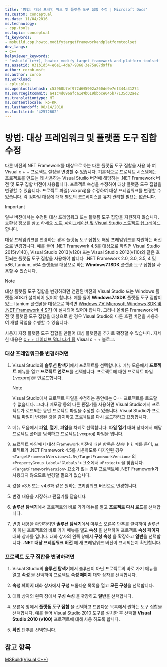 ```yaml
---
title: '방법: 대상 프레임 워크 및 플랫폼 도구 집합 수정 | Microsoft Docs'
ms.custom: conceptual
ms.date: 11/04/2016
ms.technology:
- cpp-tools
ms.topic: conceptual
f1_keywords:
- msbuild.cpp.howto.modifytargetframeworkandplatformtoolset
dev_langs:
- C++
helpviewer_keywords:
- 'msbuild (c++), howto: modify target framework and platform toolset'
ms.assetid: 031b1d54-e6e1-4da7-9868-3e75a87d9ffe
author: corob-msft
ms.author: corob
ms.workload:
- cplusplus
ms.openlocfilehash: c53960b7ef972d605902a260de9e7ef344a31274
ms.sourcegitcommit: a41c4d096afca1e9b619bbbce045b77135d32ae2
ms.translationtype: MT
ms.contentlocale: ko-KR
ms.lasthandoff: 08/14/2018
ms.locfileid: "42572602"
---
```

# <a name="how-to-modify-the-target-framework-and-platform-toolset"></a>방법: 대상 프레임워크 및 플랫폼 도구 집합 수정
다른 버전의.NET Framework를 대상으로 하는 다른 플랫폼 도구 집합을 사용 하 여 Visual c + + 프로젝트 설정을 변경할 수 있습니다. 기본적으로 프로젝트 시스템에는 프로젝트를 만드는 데 사용하는 Visual Studio 버전에 해당하는 .NET Framework 버전 및 도구 집합 버전이 사용됩니다. 프로젝트 속성을 수정하여 대상 플랫폼 도구 집합을 변경할 수 있습니다. 프로젝트 파일(.vcxproj)을 수정하여 대상 프레임워크를 변경할 수 있습니다. 각 컴파일 대상에 대해 별도의 코드베이스를 유지 관리할 필요는 없습니다.  
  
> [!IMPORTANT]
>  일부 버전에서는 수정된 대상 프레임워크 또는 플랫폼 도구 집합을 지원하지 않습니다. 호환성 정보를 참조 하세요 [포트, 마이그레이션 및 Visual Studio 프로젝트 업그레이드](/visualstudio/porting/port-migrate-and-upgrade-visual-studio-projects)합니다.  
  
 대상 프레임워크를 변경하는 경우 플랫폼 도구 집합도 해당 프레임워크를 지원하는 버전으로 변경합니다. 예를 들어 .NET Framework 4.5를 대상으로 하려면 Visual Studio 2015(v140), Visual Studio 2013(v120) 또는 Visual Studio 2012(v110)와 같은 호환되는 플랫폼 도구 집합을 사용해야 합니다. .NET Framework 2.0, 3.0, 3.5, 4 및 x86, Itanium, x64 플랫폼을 대상으로 하는 **Windows7.1SDK** 플랫폼 도구 집합을 사용할 수 있습니다.  
  
> [!NOTE]
>  대상 플랫폼 도구 집합을 변경하려면 연관된 버전의 Visual Studio 또는 Windows 플랫폼 SDK가 설치되어 있어야 합니다. 예를 들어 **Windows7.1SDK** 플랫폼 도구 집합이 있는 Itanium 플랫폼을 대상으로 하려면 [Windows 7용 Microsoft Windows SDK 및 .NET Framework 4 SP1](http://www.microsoft.com/download/details.aspx?id=8279) 이 설치되어 있어야 합니다. 그러나 올바른 Framework 버전 및 플랫폼 도구 집합을 대상으로 한 경우 Visual Studio의 다른 호환 버전을 사용하여 개발 작업을 수행할 수 있습니다.  
  
 사용자 지정 플랫폼 도구 집합을 만들어 대상 플랫폼을 추가로 확장할 수 있습니다. 자세한 내용은 [c + + 네이티브 멀티 타기 팅](http://go.microsoft.com/fwlink/p/?linkid=196619) Visual c + + 블로그.  
  
### <a name="to-change-the-target-framework"></a>대상 프레임워크를 변경하려면  
  
1.  Visual Studio의 **솔루션 탐색기**에서 프로젝트를 선택합니다. 메뉴 모음에서 **프로젝트** 메뉴를 열고 **프로젝트 언로드**를 선택합니다. 프로젝트에 대한 프로젝트 파일(.vcxproj)을 언로드합니다.  
  
    > [!NOTE]
    >  Visual Studio에서 프로젝트 파일을 수정하는 동안에는 C++ 프로젝트를 로드할 수 없습니다. 그러나 메모장 등의 다른 편집기를 사용하면 Visual Studio에서 프로젝트가 로드되는 동안 프로젝트 파일을 수정할 수 있습니다. Visual Studio가 프로젝트 파일이 변경된 것을 감지하고 프로젝트를 다시 로드하라고 요청합니다.  
  
2.  메뉴 모음에서 **파일**, **열기**, **파일**을 차례로 선택합니다. **파일 열기** 대화 상자에서 해당 프로젝트 폴더를 탐색하고 프로젝트(.vcxproj) 파일을 엽니다.  
  
3.  프로젝트 파일에서 대상 Framework 버전에 대한 항목을 찾습니다. 예를 들어, 프로젝트가 .NET Framework 4.5를 사용하도록 디자인된 경우 `<TargetFrameworkVersion>v4.5</TargetFrameworkVersion>` 의 `<PropertyGroup Label="Globals">` 요소에서 `<Project>` 을 찾습니다. `<TargetFrameworkVersion>` 요소가 없는 경우 프로젝트에 .NET Framework가 사용되지 않으므로 변경할 필요가 없습니다.  
  
4.  값을 v3.5 또는 v4.6과 같은 원하는 프레임워크 버전으로 변경합니다.  
  
5.  변경 내용을 저장하고 편집기를 닫습니다.  
  
6.  **솔루션 탐색기**에서 프로젝트의 바로 가기 메뉴를 열고 **프로젝트 다시 로드**를 선택합니다.  
  
7.  변경 내용을 확인하려면 **솔루션 탐색기**에서 마우스 오른쪽 단추를 클릭하여 솔루션이 아닌 프로젝트의 바로 가기 메뉴를 열고 **속성** 을 선택하여 프로젝트 **속성 페이지** 대화 상자를 엽니다. 대화 상자의 왼쪽 창에서 **구성 속성** 을 확장하고 **일반**을 선택합니다. **.NET 대상 프레임워크 버전** 에 새 프레임워크 버전이 표시되는지 확인합니다.  
  
### <a name="to-change-the-project-toolset"></a>프로젝트 도구 집합을 변경하려면  
  
1.  Visual Studio의 **솔루션 탐색기**에서 솔루션이 아닌 프로젝트의 바로 가기 메뉴를 열고 **속성** 을 선택하여 프로젝트 **속성 페이지** 대화 상자를 선택합니다.  
  
2.  **속성 페이지** 대화 상자에서 **구성** 드롭다운 목록을 열고 **모든 구성**을 선택합니다.  
  
3.  대화 상자의 왼쪽 창에서 **구성 속성** 을 확장하고 **일반**을 선택합니다.  
  
4.  오른쪽 창에서 **플랫폼 도구 집합** 을 선택하고 드롭다운 목록에서 원하는 도구 집합을 선택합니다. 예를 들어 Visual Studio 2010 도구를 설치한 후 선택할 **Visual Studio 2010 (v100)** 프로젝트에 대해 사용 하도록 합니다.  
  
5.  **확인** 단추를 선택합니다.  
  
## <a name="see-also"></a>참고 항목  
 [MSBuild(Visual C++)](../build/msbuild-visual-cpp.md)